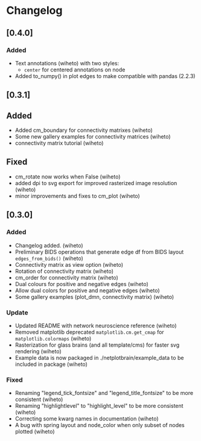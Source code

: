 # Changelog

## [0.4.0]

### Added

- Text annotations (wiheto) with two styles: 
    - `center` for centered annotations on node
- Added to_numpy() in plot edges to make compatible with pandas (2.2.3)

## [0.3.1] 

## Added 
- Added cm_boundary for connectivity matrixes (wiheto) 
- Some new gallery examples for connectivity matrices (wiheto)
- connectivity matrix tutorial (wiheto)

## Fixed
- cm_rotate now works when False (wiheto)
- added dpi to svg export for improved rasterized image resolution (wiheto)
- minor improvements and fixes to cm_plot (wiheto)

## [0.3.0]

### Added 

- Changelog added. (wiheto)
- Preliminary BIDS operations that generate edge df from BIDS layout `edges_from_bids()` (wiheto)
- Connectivity matrix as view option (wiheto)
- Rotation of connectivity matrix (wiheto)
- cm_order for connectivity matrix (wiheto)
- Dual colours for positive and negative edges (wiheto)
- Allow dual colors for positive and negative edges (wiheto) 
- Some gallery examples (plot_dmn, connectivity matrix) (wiheto)

### Update
- Updated README with network neuroscience reference (wiheto)
- Removed matplotlib deprecated `matplotlib.cm.get_cmap` for `matplotlib.colormaps` (wiheto) 
- Rasterization for glass brains (and all template/cms) for faster svg rendering (wiheto)
- Example data is now packaged in ./netplotbrain/example_data to be included in package (wiheto)

### Fixed
- Renaming "legend_tick_fontsize" and "legend_title_fontsize" to be more consistent (wiheto)
- Renaming "highlightlevel" to "highlight_level" to be more consistent (wiheto)
- Correcting some kwarg names in documentation (wiheto)
- A bug with spring layout and node_color when only subset of nodes plotted (wiheto)